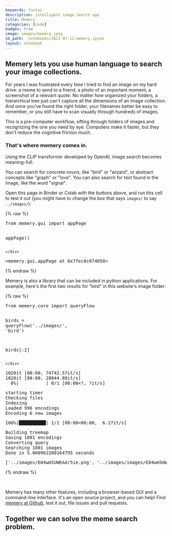```yaml
---
keywords: fastai
description: intelligent image search app
title: Memery
categories: [code]
badges: true
image: images/memery.jpeg
nb_path: _notebooks/2021-07-12-memery.ipynb
layout: notebook
---
```


<!--
#################################################
### THIS FILE WAS AUTOGENERATED! DO NOT EDIT! ###
#################################################
# file to edit: _notebooks/2021-07-12-memery.ipynb
-->

<div class="container" id="notebook-container">
        
<div class="cell border-box-sizing text_cell rendered"><div class="inner_cell">
<div class="text_cell_render border-box-sizing rendered_html">
<h2 id="Memery-lets-you-use-human-language-to-search-your-image-collections.">Memery lets you use human language to search your image collections.<a class="anchor-link" href="#Memery-lets-you-use-human-language-to-search-your-image-collections."> </a></h2><p>For years I was frustrated every time I tried to find an image on my hard drive: a meme to send to a friend, a photo of an important moment, a screenshot of a relevant quote. No matter how organized your folders, a hierarchical tree just can't capture all the dimensions of an image collection. And once you've found the right folder, your filenames better be easy to remember, or you still have to scan visually through hundreds of images.</p>
<p>This is a pre-computer workflow, sifting through folders of images and recognizing the one you need by eye. Computers make it faster, but they don't reduce the cognitive friction much.</p>
<h3 id="That's-where-memery-comes-in.">That's where <strong>memery</strong> comes in.<a class="anchor-link" href="#That's-where-memery-comes-in."> </a></h3><p>Using the CLIP transformer developed by OpenAI, image search becomes meaning-full.</p>
<p>You can search for concrete nouns, like "bird" or "wizard", or abstract concepts like "graph" or "love". You can also search for text found in the image, like the word "signal".</p>
<p>Open this page in Binder or Colab with the buttons above, and run this cell to test it out (you might have to change the box that says <code>images/</code> to say <code>../images/</code>):</p>

</div>
</div>
</div>
    {% raw %}
    
<div class="cell border-box-sizing code_cell rendered">
<div class="input">

<div class="inner_cell">
    <div class="input_area">
<div class=" highlight hl-ipython3"><pre><span></span><span class="kn">from</span> <span class="nn">memery.gui</span> <span class="kn">import</span> <span class="n">appPage</span>

<span class="n">appPage</span><span class="p">()</span>
</pre></div>

    </div>
</div>
</div>

<div class="output_wrapper">
<div class="output">

<div class="output_area">



<div class="output_text output_subarea output_execute_result">
<pre>&lt;memery.gui.appPage at 0x7fec0c074050&gt;</pre>
</div>

</div>

</div>
</div>

</div>
    {% endraw %}

<div class="cell border-box-sizing text_cell rendered"><div class="inner_cell">
<div class="text_cell_render border-box-sizing rendered_html">
<p>Memery is also a library that can be included in python applications. For example, here's the first two results for "bird" in this website's image folder:</p>

</div>
</div>
</div>
    {% raw %}
    
<div class="cell border-box-sizing code_cell rendered">
<div class="input">

<div class="inner_cell">
    <div class="input_area">
<div class=" highlight hl-ipython3"><pre><span></span><span class="kn">from</span> <span class="nn">memery.core</span> <span class="kn">import</span> <span class="n">queryFlow</span>

<span class="n">birds</span> <span class="o">=</span> <span class="n">queryFlow</span><span class="p">(</span><span class="s1">&#39;../images/&#39;</span><span class="p">,</span> <span class="s1">&#39;bird&#39;</span><span class="p">)</span>

<span class="n">birds</span><span class="p">[:</span><span class="mi">2</span><span class="p">]</span>
</pre></div>

    </div>
</div>
</div>

<div class="output_wrapper">
<div class="output">

<div class="output_area">

<div class="output_subarea output_stream output_stderr output_text">
<pre>1020it [00:00, 74742.57it/s]
1020it [00:00, 28044.88it/s]
  0%|          | 0/1 [00:00&lt;?, ?it/s]</pre>
</div>
</div>

<div class="output_area">

<div class="output_subarea output_stream output_stdout output_text">
<pre>starting timer
Checking files
Indexing
Loaded 996 encodings
Encoding 6 new images
</pre>
</div>
</div>

<div class="output_area">

<div class="output_subarea output_stream output_stderr output_text">
<pre>100%|██████████| 1/1 [00:00&lt;00:00,  6.17it/s]
</pre>
</div>
</div>

<div class="output_area">

<div class="output_subarea output_stream output_stdout output_text">
<pre>Building treemap
Saving 1001 encodings
Converting query
Searching 1001 images
Done in 5.060962200164795 seconds
</pre>
</div>
</div>

<div class="output_area">



<div class="output_text output_subarea output_execute_result">
<pre>[&#39;../images/E84wm5UWEAAr5ie.png&#39;, &#39;../images/images/E84wm5UWEAAr5ie.png&#39;]</pre>
</div>

</div>

</div>
</div>

</div>
    {% endraw %}

<div class="cell border-box-sizing text_cell rendered"><div class="inner_cell">
<div class="text_cell_render border-box-sizing rendered_html">
<p><img src="/fastpages/images/copied_from_nb/../images/E84wm5UWEAAr5ie.png" alt="">
<img src="/fastpages/images/copied_from_nb/../images/E4DSGUAX0AEG6J3.jpg" alt=""></p>

</div>
</div>
</div>
<div class="cell border-box-sizing text_cell rendered"><div class="inner_cell">
<div class="text_cell_render border-box-sizing rendered_html">
<p>Memery has many other features, including a browser-based GUI and a command-line interface. It's an open source project, and you can help! Find <a href="https://github.com/deepfates/memery">memery at Github</a>, test it out, file issues and pull requests.</p>
<h2 id="Together-we-can-solve-the-meme-search-problem.">Together we can solve the meme search problem.<a class="anchor-link" href="#Together-we-can-solve-the-meme-search-problem."> </a></h2>
</div>
</div>
</div>
</div>
 

<script type="application/vnd.jupyter.widget-state+json">
{"state": {}, "version_major": 2, "version_minor": 0}
</script>

